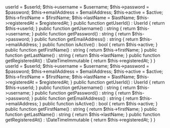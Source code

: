 <?php
namespace MyApp\User\Input;


struct UserRegistrationDetails{
    UserId $userId;
    string $username;
    string $password;
    string $emailAddress;
    bool   $active;
    string $firstName;
    string $lastName;
    \DateTimeImmutable $registeredAt;
}


vs


<?php

namespace MyApp\User\Input;


class UserRegistrationDetails{
    /** @var UserId */
    private $userId;
    /** @var string */
    private $username;
    /** @var string */
    private $password;
    /** @var string */
    private $emailAddress;
    /** @var bool */
    private $active;
    /** @var string */
    private $firstName;
    /** @var string */
    private $lastName;
    /** @var \DateTimeImmutable */
    private $registeredAt;

    public function __construct(
        UserId $userId,
        string $username,
        string $password,
        string $emailAddress,
        bool $active,
        string $firstName,
        string $lastName,
        \DateTimeImmutable $registeredAt
    ) {
        $this->userId = $userId;
        $this->username = $username;
        $this->password = $password;
        $this->emailAddress = $emailAddress;
        $this->active = $active;
        $this->firstName = $firstName;
        $this->lastName = $lastName;
        $this->registeredAt = $registeredAt;
    }

    public function getUserId() : UserId
    {
        return $this->userId;
    }

    public function getUsername() : string
    {
        return $this->username;
    }

    public function getPassword() : string
    {
        return $this->password;
    }

    public function getEmailAddress() : string
    {
        return $this->emailAddress;
    }

    public function isActive() : bool
    {
        return $this->active;
    }

    public function getFirstName() : string
    {
        return $this->firstName;
    }

    public function getLastName() : string
    {
        return $this->lastName;
    }

    public function getRegisteredAt() : \DateTimeImmutable
    {
        return $this->registeredAt;
    }
}



<?php

namespace MyApp\User\Input;


class UserRegistrationDetails{
    private UserId $userId;
    private string $username;
    private string $password;
    private string $emailAddress;
    private bool $active;
    private string $firstName;
    private string $lastName;
    private \DateTimeImmutable $registeredAt;

    public function __construct(
        UserId $userId,
        string $username,
        string $password,
        string $emailAddress,
        bool $active,
        string $firstName,
        string $lastName,
        \DateTimeImmutable $registeredAt
    ) {
        $this->userId = $userId;
        $this->username = $username;
        $this->password = $password;
        $this->emailAddress = $emailAddress;
        $this->active = $active;
        $this->firstName = $firstName;
        $this->lastName = $lastName;
        $this->registeredAt = $registeredAt;
    }

    public function getUserId() : UserId
    {
        return $this->userId;
    }

    public function getUsername() : string
    {
        return $this->username;
    }

    public function getPassword() : string
    {
        return $this->password;
    }

    public function getEmailAddress() : string
    {
        return $this->emailAddress;
    }

    public function isActive() : bool
    {
        return $this->active;
    }

    public function getFirstName() : string
    {
        return $this->firstName;
    }

    public function getLastName() : string
    {
        return $this->lastName;
    }

    public function getRegisteredAt() : \DateTimeImmutable
    {
        return $this->registeredAt;
    }
}